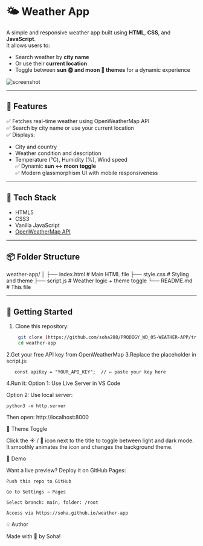 # 🌤️ Weather App

A simple and responsive weather app built using **HTML**, **CSS**, and **JavaScript**.  
It allows users to:
- Search weather by **city name**
- Or use their **current location**
- Toggle between **sun 🌞 and moon 🌙 themes** for a dynamic experience

![screenshot](![image](https://github.com/user-attachments/assets/a6767a84-9965-4b6a-8f8a-95ad5cedf38b)
) 

---

## 🚀 Features

✅ Fetches real-time weather using OpenWeatherMap API  
✅ Search by city name or use your current location  
✅ Displays:
- City and country
- Weather condition and description
- Temperature (°C), Humidity (%), Wind speed  
✅ Dynamic **sun ↔ moon toggle**  
✅ Modern glassmorphism UI with mobile responsiveness

---

## 🔧 Tech Stack

- HTML5  
- CSS3  
- Vanilla JavaScript  
- [OpenWeatherMap API](https://openweathermap.org/api)

---

## 📦 Folder Structure
weather-app/
│
├── index.html # Main HTML file
├── style.css # Styling and theme
├── script.js # Weather logic + theme toggle
└── README.md # This file

---

## 🔑 Getting Started
1. Clone this repository:
   ```bash
    git clone (https://github.com/soha288/PRODIGY_WD_05-WEATHER-APP/tree/main)
    cd weather-app
2.Get your free API key from OpenWeatherMap
3.Replace the placeholder in script.js:
  ```
     const apiKey = "YOUR_API_KEY";  // ← paste your key here
```
4.Run it:
Option 1: Use Live Server in VS Code

Option 2: Use local server:
  ```
  python3 -m http.server
```
Then open: http://localhost:8000

🌙 Theme Toggle

Click the ☀️ / 🌙 icon next to the title to toggle between light and dark mode.
It smoothly animates the icon and changes the background theme.

📸 Demo

Want a live preview? Deploy it on GitHub Pages:

    Push this repo to GitHub

    Go to Settings → Pages

    Select branch: main, folder: /root

    Access via https://soha.github.io/weather-app
💡 Author

Made with 💙 by Soha!






